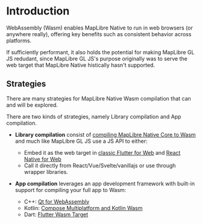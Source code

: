 # Introduction

WebAssembly (Wasm) enables MapLibre Native to run in web browsers (or anywhere really), offering key benefits such as consistent behavior across platforms.

If sufficiently performant, it also holds the potential for making MapLibre GL JS redudant, since MapLibre GL JS's purpose originally was to serve the web target that MapLibre Native histically hasn't supported.

## Strategies
There are many strategies for MapLibre Native Wasm compilation that can and will be explored.

There are two kinds of strategies, namely Library compilation and App compilation.

- **Library compilation** consist of [compiling MapLibre Native Core to Wasm](https://github.com/maplibre/maplibre-native/issues/2554) and much like MapLibre GL JS use a JS API to either:
    - Embed it as the web target in [classic Flutter for Web](https://flutter.dev/multi-platform/web) and [React Native for Web](https://necolas.github.io/react-native-web/)
    - Call it directly from React/Vue/Svelte/vanillajs or use through wrapper libraries.

- **App compilation** leverages an app development framework with built-in support for compiling your full app to Wasm:
    - C++: [Qt for WebAssembly](/qt-for-webassembly/)
    - Kotlin: [Compose Multiplatform and Kotlin Wasm](/compose-multiplatform-and-kotlin-wasm/)
    - Dart: [Flutter Wasm Target](/flutter-wasm-target/)